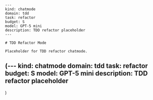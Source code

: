 ```chatmode
---
kind: chatmode
domain: tdd
task: refactor
budget: S
model: GPT-5 mini
description: TDD refactor placeholder
---

# TDD Refactor Mode

Placeholder for TDD refactor chatmode.

```
(---
kind: chatmode
domain: tdd
task: refactor
budget: S
model: GPT-5 mini
description: TDD refactor placeholder
---
)
